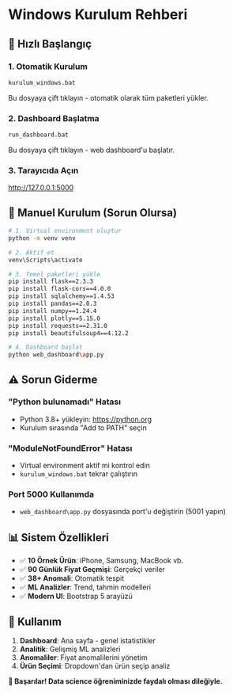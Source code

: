 # Windows Kurulum Rehberi

## 🚀 Hızlı Başlangıç

### 1. Otomatik Kurulum
```bash
kurulum_windows.bat
```
Bu dosyaya çift tıklayın - otomatik olarak tüm paketleri yükler.

### 2. Dashboard Başlatma
```bash
run_dashboard.bat
```
Bu dosyaya çift tıklayın - web dashboard'u başlatır.

### 3. Tarayıcıda Açın
http://127.0.0.1:5000

## 🔧 Manuel Kurulum (Sorun Olursa)

```bash
# 1. Virtual environment oluştur
python -m venv venv

# 2. Aktif et
venv\Scripts\activate

# 3. Temel paketleri yükle
pip install flask==2.3.3
pip install flask-cors==4.0.0
pip install sqlalchemy==1.4.53
pip install pandas==2.0.3
pip install numpy==1.24.4
pip install plotly==5.15.0
pip install requests==2.31.0
pip install beautifulsoup4==4.12.2

# 4. Dashboard başlat
python web_dashboard\app.py
```

## ⚠️ Sorun Giderme

### "Python bulunamadı" Hatası
- Python 3.8+ yükleyin: https://python.org
- Kurulum sırasında "Add to PATH" seçin

### "ModuleNotFoundError" Hatası
- Virtual environment aktif mi kontrol edin
- `kurulum_windows.bat` tekrar çalıştırın

### Port 5000 Kullanımda
- `web_dashboard\app.py` dosyasında port'u değiştirin (5001 yapın)

## 📊 Sistem Özellikleri

- ✅ **10 Örnek Ürün**: iPhone, Samsung, MacBook vb.
- ✅ **90 Günlük Fiyat Geçmişi**: Gerçekçi veriler 
- ✅ **38+ Anomali**: Otomatik tespit
- ✅ **ML Analizler**: Trend, tahmin modelleri
- ✅ **Modern UI**: Bootstrap 5 arayüzü

## 🎯 Kullanım

1. **Dashboard**: Ana sayfa - genel istatistikler
2. **Analitik**: Gelişmiş ML analizleri
3. **Anomaliler**: Fiyat anomalilerini yönetim
4. **Ürün Seçimi**: Dropdown'dan ürün seçip analiz

**🎉 Başarılar! Data science öğreniminizde faydalı olması dileğiyle.**